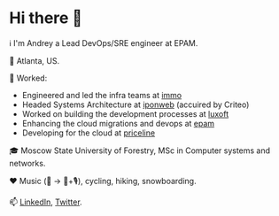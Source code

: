 # Hi there 👋

ℹ️ I'm Andrey a Lead DevOps/SRE engineer at EPAM.

📌 Atlanta, US.

💼 Worked:
- Engineered and led the infra teams at [immo](https://immo.ru/)
- Headed Systems Architecture at [iponweb](https://www.iponweb.com/solutions/) (accuired by Criteo)
- Worked on building the development processes at [luxoft](https://www.luxoft.com/)
- Enhancing the cloud migrations and devops at [epam](https://www.epam.com/)
- Developing for the cloud at [priceline](https://www.priceline.com/)

🎓 Moscow State University of Forestry, MSc in Computer systems and networks.

❤️ Music (🥁 -> 🎹+🎙), cycling, hiking, snowboarding.

📫 [LinkedIn](https://www.linkedin.com/in/lestex/), [Twitter](https://twitter.com/lestex80).
